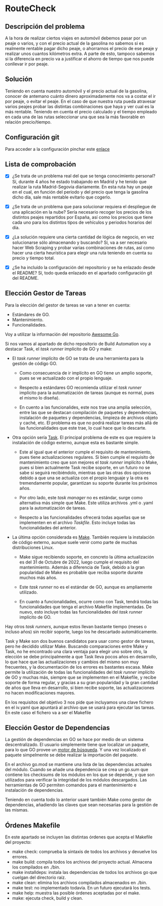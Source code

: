 # RouteCheck

## Descripción del problema
A la hora de realizar ciertos viajes en automóvil debemos pasar por un peaje o varios, y con el precio actual de la gasolina no sabemos si es realmente rentable pagar dicho peaje, o ahorrarnos el precio de ese peaje y realizar unos cuantos kilómetros extra. A parte de esto, tampoco sabemos si la diferencia en precio va a justificar el ahorro de tiempo que nos puede conllevar ir por peaje.

## Solución
Teniendo en cuenta nuestro automóvil y el precio actual de la gasolina, conocer de antemano cuánto dinero aproximadamente nos va a costar el ir por peaje, o evitar el peaje. En el caso de que nuestra ruta pueda atravesar varios peajes probar las distintas combinaciones que haya y ver cual es la más rentable. Teniendo en cuenta el precio calculado y el tiempo empleado en cada una de las rutas seleccionar una que sea la más favorable en relación precio/tiempo.

## Configuración git
Para acceder a la configuración pinchar este [enlace](docs/config.md)


## Lista de comprobación
* [x] ¿Se trata de un problema real del que se tenga conocimiento personal?
Sí, durante 4 años he estado trabajando en Madrid y he tenido que realizar la ruta Madrid-Segovia diariamente. En esta ruta hay un peaje en el cual, en función del periodo y del precio que tenga la gasolina dicho día, sale más rentable evitarlo que cogerlo.

* [x] ¿Se trata de un problema que para solucionar requiera el despliegue de una aplicación en la nube?
Sería necesario recoger los precios de los distintos peajes repartidos por España, así como los precios que tiene cada uno para los distintos tipos de vehículos y periodos horarios del día.

* [x] ¿La solución requiere una cierta cantidad de lógica de negocio, en vez
solucionarse sólo almacenando y buscando?
Sí, va a ser necesario hacer Web Scraping y probar varias combinaciones de rutas, así como hacer una cierta heurística para elegir una ruta teniendo en cuenta su precio y tiempo total.

* [x] ¿Se ha incluído la configuración del repositorio y se ha enlazado desde el README?
Sí, todo queda enlazado en el apartado configuración git del README.

## Elección Gestor de Tareas
Para la elección del gestor de tareas se van a tener en cuenta:
+ Estándares de GO.
+ Mantenimiento.
+ Funcionalidades.

Voy a utilizar la información del repositorio [Awesome Go](https://github.com/avelino/awesome-go).

Si nos vamos al apartado de dicho repositorio de Build Automation voy a destacar Task, el *task runner* implícito de GO y make:

+ El *task runner* implícito de GO se trata de una herramienta para la gestión de código GO. 

    + Como consecuencia de ir implícito en GO tiene un amplio soporte, pues se ve actualizado con el propio lenguaje. 

    + Respecto a estándares GO recomienda utilizar el *task runner* implícito para la automatización de tareas (aunque es normal, pues el mismo lo diseña). 

    + En cuento a las funcionalides, este nos trae una amplia selección, entre las que se destacan compilación de paquetes y dependencias, instalación de paquetes y dependencias, limpieza de archivos objeto y caché, etc. El problema es que no podrá realizar tareas más allá de las funcionalidades que este trae, lo cual hace que lo descarte.


+ Otra opción sería [Task](https://github.com/go-task/task). El principal problema de este es que requiere la instalación de código externo, aunque esta es bastante simple.

    + Este al igual que el anterior cumple el requisito de mantenimiento, pues tiene actualizaciones regulares. Si bien cumple el requisito de mantenimiento creo que son mejores el *task runner* implícito o Make, pues si bien actualmente Task recibe soporte, en un futuro no se sabe si seguirá recibiéndolo, mientras que las otras dos opciones debido a que una se actualiza con el propio lenguaje y la otra es tremendamente popular, garantizan su soporte durante los próximos años.

    + Por otro lado, este *task manager* no es estándar, surge como alternativa más simple que Make. Este utiliza archivos .yml o .yaml para la automatización de tareas.

    + Respecto a las funcionalidades ofrecerá todas aquellas que se implementen en el archivo *Taskfile*. Esto incluye todas las funcionalidades del anterior.

+ La última opción considerada es [Make](https://www.gnu.org/software/make/). También requiere la instalación de código externo, aunque suele venir como parte de muchas distribuciones Linux.

    + Make sigue recibiendo soporte, en concreto la última actualización es del 31 de Octubre de 2022, luego cumple el requisito del mantenimiento. Además a diferencia de Task, debido a la gran popularidad de Make es probable que reciba soporte durante muchos más años.

    + Este *task runner* no es el estándar de GO, aunque es ampliamente utilizado.

    + En cuanto a funcionalidades, ocurre como con Task, tendrá todas las funcionalidades que tenga el archivo Makefile implementadas. De nuevo, esto incluye todas las funcionalidades del *task runner* implícito de GO.


Hay otros *task runners*, aunque estos llevan bastante tiempo (meses o incluso años) sin recibir soporte, luego los he descartado automáticamente.

Task y Make son dos buenos candidatos para usar como gestor de tareas, pero he decidido utilizar Make. Buscando comparaciones entre Make y Task, no he encontrado una clara ventaja para elegir uno sobre otro, la elección se debe principalmente a que Task lleva pocos años en desarrollo, lo que hace que las actualizaciones y cambios del mismo son muy frecuentes, y la documentación de los errores es bastantes escasa.  Make permite la utilización de todas las funcionalidades del *task runner* implícito de GO y muchas más, siempre que se implementen en el Makefile, y recibe soporte de forma regular, y gracias a su gran popularidad y la gran cantidad de años que lleva en desarrollo, si bien recibe soporte, las actualizaciones no hacen modificaciones mayores.

En los requisitos del objetivo 3 nos pide que incluyamos una clave fichero en el iv.yaml que apuntará al archivo que se usará para ejecutar las tareas. En este caso el fichero va a ser el Makefile

## Elección Gestor de Dependencias
La gestión de dependencias en GO se hace por medio de un sistema descentralizado. El usuario simplemente tiene que localizar un paquete, para lo que GO provee un [motor de búsqueda](pkg.go.dev). Y una vez localizado el paquete simpelmente se debe realizar la importación del paquete.

En el archivo go.mod se mantiene una lista de las dependencias actuales del módulo. Cuando se añade una dependencia se crea un go.sum que contiene los checksums de los módulos en los que se depende, y que son utilizados para verificar la integridad de los módulos descargados. Las herramientas de GO permiten comandos para el mantenimiento e instalación de dependencias.

Teniendo en cuenta todo lo anterior usaré también Make como gestor de dependencias, añadiendo las claves que sean necesarias para la gestión de las mismas.

## Órdenes Makefile
En este apartado se incluyen las distintas órdenes que acepta el Makefile del proyecto:
+ make check: comprueba la sintaxis de todos los archivos y devuelve los errores.
+ make build: compila todos los archivos del proyecto actual. Almacena los compilados en ./bin.
+ make installdeps: instala las dependencias de todos los archivos go que cuelgan del directorio raíz.
+ make clean: elimina los archivos compilados almacenados en ./bin.
+ make test: no implementado todavía. En un futuro ejecutará los tests.
+ make help: muestra las posible órdenes aceptadas por el make.
+ make: ejecuta check, build y clean.
